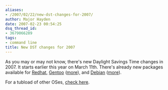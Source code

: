 ```yaml
---
aliases:
- /2007/02/22/new-dst-changes-for-2007/
author: Major Hayden
date: 2007-02-23 00:54:25
dsq_thread_id:
- 3679066289
tags:
- command line
title: New DST changes for 2007
---
```


As you may or may not know, there's new Daylight Savings Time changes in 2007. It starts earlier this year on March 11th. There's already new packages available for [Redhat][1], [Gentoo][2] ([more][3]), and [Debian][4] ([more][5]).

For a tubload of other OSes, [check here][6].

 [1]: http://kbase.redhat.com/faq/FAQ_79_9950.shtm
 [2]: http://www.gentoo.org/news/en/gwn/20070212-newsletter.xml
 [3]: http://forums.gentoo.org/viewtopic-t-534993-highlight-daylight+savings.html
 [4]: http://people.debian.org/~terpstra/message/20061005.205220.2e89b18e.en.html
 [5]: http://www.linuxquestions.org/questions/showthread.php?s=6987b66841b23d781a3a6f6ffad96c7e&p=2584279#post2584279
 [6]: http://www.edgeblog.net/2007/daylight-saving-time-the-year-2007-problem/